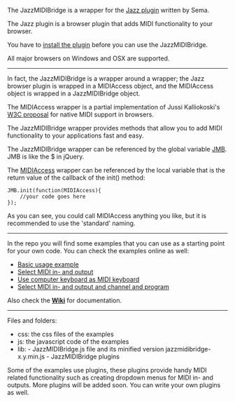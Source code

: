The JazzMIDIBridge is a wrapper for the [Jazz plugin](http://jazz-soft.net/) written by Sema. 

The Jazz plugin is a browser plugin that adds MIDI functionality to your browser.

You have to [install the plugin](http://jazz-soft.net/download/) before you can use the JazzMIDIBridge. 

All major browsers on Windows and OSX are supported.

***

In fact, the JazzMIDIBridge is a wrapper around a wrapper; the Jazz browser plugin is wrapped in a MIDIAccess object, and the MIDIAccess object  is wrapped in a JazzMIDIBridge object.

The MIDIAccess wrapper is a partial implementation of Jussi Kalliokoski's [W3C proposal]( https://gist.github.com/1752949) for native MIDI support in browsers.

The JazzMIDIBridge wrapper provides methods that allow you to add MIDI functionality to your applications fast and easy.

The JazzMIDIBridge wrapper can be referenced by the global variable [JMB](https://github.com/abudaan/JazzMIDIBridge/wiki/JMB). JMB is like the $ in jQuery.

The [MIDIAccess](https://github.com/abudaan/JazzMIDIBridge/wiki/MIDIAccess) wrapper can be referenced by the local variable that is the return value of the callback of the init() method:

```
JMB.init(function(MIDIAccess){
	//your code goes here
});
```

As you can see, you could call MIDIAccess anything you like, but it is recommended to use the 'standard' naming.

***

In the repo you will find some examples that you can use as a starting point for your own code. You can check the examples online as well:
* [Basic usage example](http://abumarkub.net/jazzmidibridge/example1-basic-usage.html)
* [Select MIDI in- and output](http://abumarkub.net/jazzmidibridge/example2-input-output.html)
* [Use computer keyboard as MIDI keyboard](http://abumarkub.net/jazzmidibridge/example3-computer-keyboard.html)
* [Select MIDI in- and output and channel and program](http://abumarkub.net/jazzmidibridge/example4-channel-program.html)

Also check the [**Wiki**](https://github.com/abudaan/JazzMIDIBridge/wiki) for documentation.

***

Files and folders:
* css: the css files of the examples
* js: the javascript code of the examples
* lib: 
       - JazzMIDIBridge.js file and its minified version jazzmidibridge-x.y.min.js
       - JazzMIDIBridge plugins
      
Some of the examples use plugins, these plugins provide handy MIDI related functionality such as creating dropdown menus for MIDI in- and outputs. More plugins will be added soon. You can write your own plugins as well.
